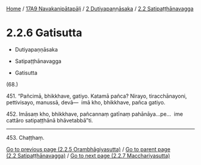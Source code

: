 
[Home](/) / [17A9 Navakanipātapāḷi](../...md) / [2 Dutiyapaṇṇāsaka](...md) / [2.2 Satipaṭṭhānavagga](../17A9/2/2.2.md)

# 2.2.6 Gatisutta

* Dutiyapaṇṇāsaka

* Satipaṭṭhānavagga

* Gatisutta

(68.)

451\. “Pañcimā, bhikkhave, gatiyo. Katamā pañca? Nirayo, tiracchānayoni, pettivisayo, manussā, devā—  imā kho, bhikkhave, pañca gatiyo.

452\. Imāsaṃ kho, bhikkhave, pañcannaṃ gatīnaṃ pahānāya…pe…  ime cattāro satipaṭṭhānā bhāvetabbā”ti.

---

453\. Chaṭṭhaṃ.



[Go to previous page (2.2.5 Orambhāgiyasutta)](2.2.5.md) / [Go to parent page (2.2 Satipaṭṭhānavagga)](../17A9/2/2.2.md) / [Go to next page (2.2.7 Macchariyasutta)](2.2.7.md)


